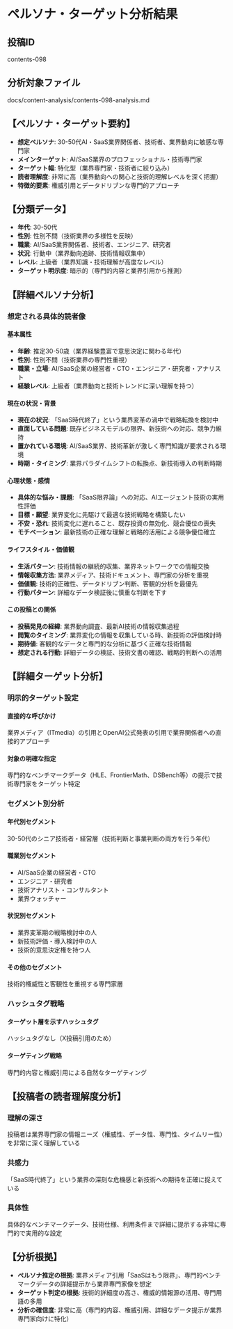 # ペルソナ・ターゲット分析結果

## 投稿ID
contents-098

## 分析対象ファイル
docs/content-analysis/contents-098-analysis.md

## 【ペルソナ・ターゲット要約】
- **想定ペルソナ**: 30-50代AI・SaaS業界関係者、技術者、業界動向に敏感な専門家
- **メインターゲット**: AI/SaaS業界のプロフェッショナル・技術専門家
- **ターゲット幅**: 特化型（業界専門家・技術者に絞り込み）
- **読者理解度**: 非常に高（業界動向への関心と技術的理解レベルを深く把握）
- **特徴的要素**: 権威引用とデータドリブンな専門的アプローチ

## 【分類データ】
- **年代**: 30-50代
- **性別**: 性別不問（技術業界の多様性を反映）
- **職業**: AI/SaaS業界関係者、技術者、エンジニア、研究者
- **状況**: 行動中（業界動向追跡、技術情報収集中）
- **レベル**: 上級者（業界知識・技術理解が高度なレベル）
- **ターゲット明示度**: 暗示的（専門的内容と業界引用から推測）

## 【詳細ペルソナ分析】

### 想定される具体的読者像
#### 基本属性
- **年齢**: 推定30-50歳（業界経験豊富で意思決定に関わる年代）
- **性別**: 性別不問（技術業界の専門性重視）
- **職業・立場**: AI/SaaS企業の経営者・CTO・エンジニア・研究者・アナリスト
- **経験レベル**: 上級者（業界動向と技術トレンドに深い理解を持つ）

#### 現在の状況・背景
- **現在の状況**: 「SaaS時代終了」という業界変革の渦中で戦略転換を検討中
- **直面している問題**: 既存ビジネスモデルの限界、新技術への対応、競争力維持
- **置かれている環境**: AI/SaaS業界、技術革新が激しく専門知識が要求される環境
- **時期・タイミング**: 業界パラダイムシフトの転換点、新技術導入の判断時期

#### 心理状態・感情
- **具体的な悩み・課題**: 「SaaS限界論」への対応、AIエージェント技術の実用性評価
- **目標・願望**: 業界変化に先駆けて最適な技術戦略を構築したい
- **不安・恐れ**: 技術変化に遅れること、既存投資の無効化、競合優位の喪失
- **モチベーション**: 最新技術の正確な理解と戦略的活用による競争優位確立

#### ライフスタイル・価値観
- **生活パターン**: 技術情報の継続的収集、業界ネットワークでの情報交換
- **情報収集方法**: 業界メディア、技術ドキュメント、専門家の分析を重視
- **価値観**: 技術的正確性、データドリブン判断、客観的分析を最優先
- **行動パターン**: 詳細なデータ検証後に慎重な判断を下す

#### この投稿との関係
- **投稿発見の経緯**: 業界動向調査、最新AI技術の情報収集過程
- **閲覧のタイミング**: 業界変化の情報を収集している時、新技術の評価検討時
- **期待値**: 客観的なデータと専門的な分析に基づく正確な技術情報
- **想定される行動**: 詳細データの検証、技術文書の確認、戦略的判断への活用

## 【詳細ターゲット分析】

### 明示的ターゲット設定
#### 直接的な呼びかけ
業界メディア（ITmedia）の引用とOpenAI公式発表の引用で業界関係者への直接的アプローチ

#### 対象の明確な指定
専門的なベンチマークデータ（HLE、FrontierMath、DSBench等）の提示で技術専門家をターゲット特定

### セグメント別分析
#### 年代別セグメント
30-50代のシニア技術者・経営層（技術判断と事業判断の両方を行う年代）

#### 職業別セグメント
- AI/SaaS企業の経営者・CTO
- エンジニア・研究者
- 技術アナリスト・コンサルタント
- 業界ウォッチャー

#### 状況別セグメント
- 業界変革期の戦略検討中の人
- 新技術評価・導入検討中の人
- 技術的意思決定権を持つ人

#### その他のセグメント
技術的権威性と客観性を重視する専門家層

### ハッシュタグ戦略
#### ターゲット層を示すハッシュタグ
ハッシュタグなし（X投稿引用のため）

#### ターゲティング戦略
専門的内容と権威引用による自然なターゲティング

## 【投稿者の読者理解度分析】
### 理解の深さ
投稿者は業界専門家の情報ニーズ（権威性、データ性、専門性、タイムリー性）を非常に深く理解している

### 共感力
「SaaS時代終了」という業界の深刻な危機感と新技術への期待を正確に捉えている

### 具体性
具体的なベンチマークデータ、技術仕様、利用条件まで詳細に提示する非常に専門的で実用的な設定

## 【分析根拠】
- **ペルソナ推定の根拠**: 業界メディア引用「SaaSはもう限界」、専門的ベンチマークデータの詳細提示から業界専門家像を想定
- **ターゲット判定の根拠**: 技術的詳細度の高さ、権威的情報源の活用、専門用語の多用
- **分析の確信度**: 非常に高（専門的内容、権威引用、詳細なデータ提示が業界専門家向けに特化）